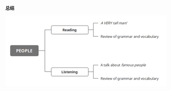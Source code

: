 **总结**

![image-20230816213647315](assets/02-U1L2People-Reading.and.Listening/image-20230816213647315.png)